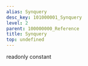```yaml
---
alias: Synquery
desc_key: 101000001_Synquery
level: 2
parent: 100000000_Reference
title: Synquery
top: undefined
---
```


<span class="tag"> readonly </span><span class="tag"> constant </span>


